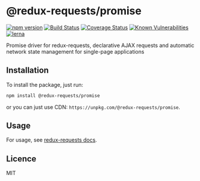 # @redux-requests/promise

[![npm version](https://badge.fury.io/js/%40redux-requests%2Fpromise.svg)](https://badge.fury.io/js/%40redux-requests%2Fpromise)
[![Build Status](https://travis-ci.org/klis87/redux-requests.svg?branch=master)](https://travis-ci.org/klis87/redux-requests)
[![Coverage Status](https://coveralls.io/repos/github/klis87/redux-requests/badge.svg?branch=master)](https://coveralls.io/github/klis87/redux-requests?branch=master)
[![Known Vulnerabilities](https://snyk.io/test/github/klis87/redux-requests/badge.svg)](https://snyk.io/test/github/klis87/redux-requests)
[![lerna](https://img.shields.io/badge/maintained%20with-lerna-cc00ff.svg)](https://lernajs.io/)

Promise driver for redux-requests, declarative AJAX requests and automatic network state management for single-page applications

## Installation

To install the package, just run:

```bash
npm install @redux-requests/promise
```

or you can just use CDN: `https://unpkg.com/@redux-requests/promise`.

## Usage

For usage, see [redux-requests docs](https://redux-requests.klisiczynski.com).

## Licence

MIT

